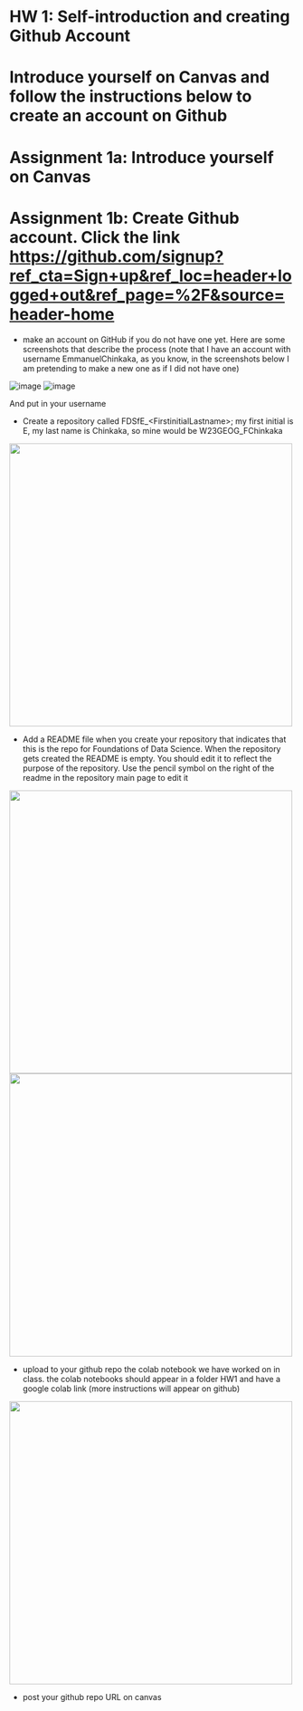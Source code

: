 
# HW 1: Self-introduction and creating Github Account

# Introduce yourself on Canvas and follow the instructions below to create an account on Github

# Assignment 1a: Introduce yourself on Canvas

# Assignment 1b: Create Github account. Click the link https://github.com/signup?ref_cta=Sign+up&ref_loc=header+logged+out&ref_page=%2F&source=header-home
- make an account on GitHub if you do not have one yet. Here are some screenshots that describe the process (note that I have an account with username EmmanuelChinkaka, as you know, in the screenshots below I am pretending to make a new one as if I did not have one)

![image](https://user-images.githubusercontent.com/112642107/210105756-6471cec4-6f63-45e6-a8cd-85b1e71539c9.png)
![image](https://user-images.githubusercontent.com/112642107/210106115-0c3e8162-b4dc-4082-bf98-cb146e867234.png)

And put in your username
- Create a repository called FDSfE\_\<FirstinitialLastname\>;
my first initial is E, my last name is Chinkaka, so mine would be W23GEOG\_FChinkaka

<img src="../imgs/Screen Shot 2022-08-30 at 3.23.08 PM.png" width=500>

- Add a README file when you create your repository that indicates that this is the repo for Foundations of Data Science.  When the repository gets created the README is empty. You should edit it to reflect the purpose of the repository. Use the pencil symbol on the right of the readme in the repository main page to edit it

 <img src="../imgs/Screen Shot 2022-09-01 at 6.39.38 PM.png" width=500>
  
 <img src="../imgs/Screen Shot 2022-09-01 at 7.31.07 PM.png" width=500>

  
- upload to your github repo the colab notebook we have worked on in class. the colab notebooks should appear in a folder HW1 and have a google colab link (more instructions will appear on github)

<img src="../imgs/Screen Shot 2022-08-31 at 2.54.15 PM.png" width=500>

- post your github repo URL on canvas
